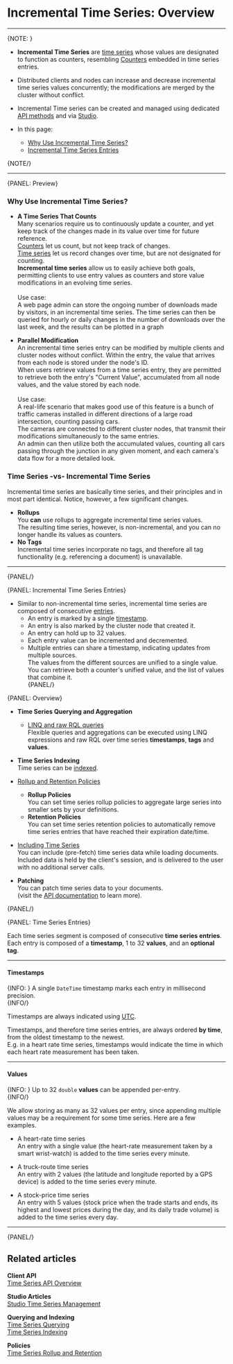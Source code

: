 ﻿# Incremental Time Series: Overview

---

{NOTE: }

* **Incremental Time Series** are [time series](../../../document-extensions/timeseries/overview) 
  whose values are designated to function as counters, resembling [Counters](../../../document-extensions/counters/overview) 
  embedded in time series entries.  
  
* Distributed clients and nodes can increase and decrease incremental time series 
  values concurrently; the modifications are merged by the cluster without conflict.  

* Incremental Time series can be created and managed using dedicated [API methods](../../../document-extensions/timeseries/incremental-time-series/client-api) 
  and via [Studio](../../../studio/database/document-extensions/time-series#incremental-time-series).  

* In this page:  
  * [Why Use Incremental Time Series?](../../document-extensions/timeseries/overview#overview)  
  * [Incremental Time Series Entries]()

{NOTE/}

---

{PANEL: Preview}

### Why Use Incremental Time Series?

* **A Time Series That Counts**  
  Many scenarios require us to continuously update a counter, and yet keep track of 
  the changes made in its value over time for future reference.  
  [Counters](../../../document-extensions/counters/overview) let us count, but not keep track of changes.  
  [Time series](../../../document-extensions/timeseries/overview) let us record changes over time, 
  but are not designated for counting.  
  **Incremental time series** allow us to easily achieve both goals, permitting clients to use 
  entry values as counters and store value modifications in an evolving time series.  
  <br>
   Use case:  
   A web page admin can store the ongoing number of downloads made by visitors, in an 
   incremental time series. The time series can then be queried for hourly or daily changes 
   in the number of downloads over the last week, and the results can be plotted in a graph  

* **Parallel Modification**  
  An incremental time series entry can be modified by multiple clients and cluster nodes without 
  conflict. Within the entry, the value that arrives from each node is stored under the node's ID.  
  When users retrieve values from a time series entry, they are permitted to retrieve both the 
  entry's "Current Value", accumulated from all node values, and the value stored by each node.  
  <br>
  Use case:  
  A real-life scenario that makes good use of this feature is a bunch of traffic cameras 
  installed in different directions of a large road intersection, counting passing cars.  
  The cameras are connected to different cluster nodes, that transmit their modifications 
  simultaneously to the same entries.  
  An admin can then utilize both the accumulated values, counting all cars passing through 
  the junction in any given moment, and each camera's data flow for a more detailed look.  
 
### Time Series -vs- Incremental Time Series

Incremental time series are basically time series, and their principles 
and in most part identical. Notice, however, a few significant changes.  

* **Rollups**  
  You **can** use rollups to aggregate incremental time series values.  
  The resulting time series, however, is non-incremental, and you can 
  no longer handle its values as counters.  
* **No Tags**  
  Incremental time series incorporate no tags, and therefore all 
  tag functionality (e.g. referencing a document) is unavailable.  

---

{PANEL/}

{PANEL: Incremental Time Series Entries}
* Similar to non-incremental time series, incremental time series are composed of consecutive [entries](../../../document-extensions/timeseries/overview#time-series-entries).  
   * An entry is marked by a single [timestamp](../../../document-extensions/timeseries/overview#timestamps).  
   * An entry is also marked by the cluster node that created it.  
   * An entry can hold up to 32 values.  
   * Each entry value can be incremented and decremented.  
   * Multiple entries can share a timestamp, indicating updates from multiple sources.  
     The values from the different sources are unified to a single value.  
     You can retrieve both a counter's unified value, and the list of values that combine it.  
{PANEL/}



{PANEL: Overview}

* **Time Series Querying and Aggregation**  
      
    * [LINQ and raw RQL queries](../../document-extensions/timeseries/querying/overview-and-syntax)  
      Flexible queries and aggregations can be executed using LINQ expressions and raw RQL 
      over time series **timestamps**, **tags** and **values**.  
* **Time Series Indexing**  
  Time series can be [indexed](../../document-extensions/timeseries/indexing).  
* [Rollup and Retention Policies](../../document-extensions/timeseries/rollup-and-retention)  
   * **Rollup Policies**  
     You can set time series rollup policies to aggregate large series into 
     smaller sets by your definitions.  
   * **Retention Policies**  
     You can set time series retention policies to automatically remove 
     time series entries that have reached their expiration date/time.  
* [Including Time Series](../../document-extensions/timeseries/client-api/session/include/overview)  
  You can include (pre-fetch) time series data while loading documents.  
  Included data is held by the client's session, and is delivered to the 
  user with no additional server calls.  
* **Patching**  
  You can patch time series data to your documents.  
  (visit the [API documentation](../../document-extensions/timeseries/client-api/overview) to learn more).  

{PANEL/}

{PANEL: Time Series Entries}

Each time series segment is composed of consecutive **time series entries**.  
Each entry is composed of a **timestamp**, 1 to 32 **values**, and an **optional tag**.  
    

---

#### Timestamps

{INFO: }
A single `DateTime` timestamp marks each entry in millisecond precision.  
{INFO/}

Timestamps are always indicated using [UTC](https://en.wikipedia.org/wiki/Coordinated_Universal_Time).  

Timestamps, and therefore time series entries, are always ordered **by time**, 
from the oldest timestamp to the newest.  
E.g. in a heart rate time series, timestamps would indicate the time in which each 
heart rate measurement has been taken.  

---

#### Values

{INFO: }
Up to 32 `double` **values** can be appended per-entry.  
{INFO/}

We allow storing as many as 32 values per entry, since appending multiple 
values may be a requirement for some time series. Here are a few examples.  

* A heart-rate time series  
  An entry with a single value (the heart-rate measurement taken by 
  a smart wrist-watch) is added to the time series every minute.  

* A truck-route time series  
  An entry with 2 values (the latitude and longitude reported by 
  a GPS device) is added to the time series every minute.  

* A stock-price time series  
  An entry with 5 values (stock price when the trade starts and 
  ends, its highest and lowest prices during the day, and its daily 
  trade volume) is added to the time series every day.  

---


{PANEL/}

## Related articles

**Client API**  
[Time Series API Overview](../../document-extensions/timeseries/client-api/overview)  

**Studio Articles**  
[Studio Time Series Management](../../studio/database/document-extensions/time-series)  

**Querying and Indexing**  
[Time Series Querying](../../document-extensions/timeseries/querying/overview-and-syntax)  
[Time Series Indexing](../../document-extensions/timeseries/indexing)  

**Policies**  
[Time Series Rollup and Retention](../../document-extensions/timeseries/rollup-and-retention)  


